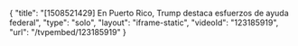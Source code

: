{
    "title": "[1508521429] En Puerto Rico, Trump destaca esfuerzos de ayuda federal",
    "type": "solo",
    "layout": "iframe-static",
    "videoId": "123185919",
    "url": "\/tvpembed\/123185919"
}